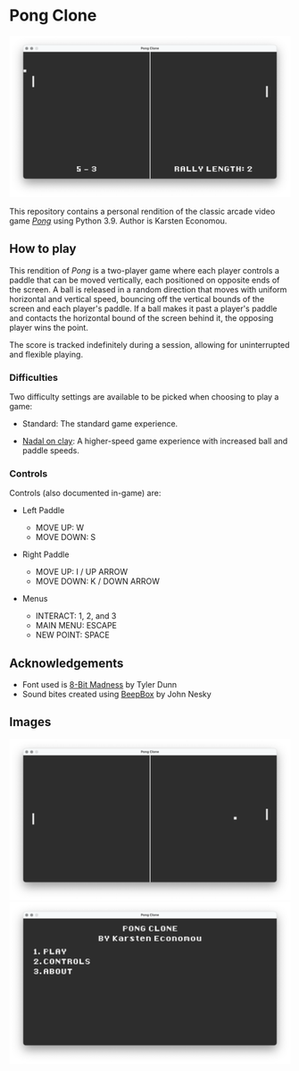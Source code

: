 # Pong Clone
![Pong Clone post-point screen](images/screenshot_1.png)

This repository contains a personal rendition of the classic arcade video game 
[*Pong*](https://en.wikipedia.org/wiki/Pong) using Python 3.9.
Author is Karsten Economou.

## How to play
This rendition of *Pong* is a two-player game where each player controls a paddle that can be moved vertically, each positioned on opposite ends of the screen. A ball is released in a random direction that moves with uniform horizontal and vertical speed, bouncing off the vertical bounds of the screen and each player's paddle. If a ball makes it past a player's paddle and contacts the horizontal bound of the screen behind it, the opposing player wins the point.

The score is tracked indefinitely during a session, allowing for uninterrupted and flexible playing.

### Difficulties
Two difficulty settings are available to be picked when choosing to play a game:

* Standard: The standard game experience.

* [Nadal on clay](https://en.wikipedia.org/wiki/Rafael_Nadal_career_statistics#Historic_achievements): A higher-speed game experience with increased ball and paddle speeds.

### Controls
Controls (also documented in-game) are:

* Left Paddle
    * MOVE UP: W
    * MOVE DOWN: S

* Right Paddle
    * MOVE UP: I / UP ARROW
    * MOVE DOWN: K / DOWN ARROW

* Menus
    * INTERACT: 1, 2, and 3
    * MAIN MENU: ESCAPE
    * NEW POINT: SPACE

## Acknowledgements
* Font used is [8-Bit Madness](https://www.dafont.com/eight-bit-madness.font) by Tyler Dunn
* Sound bites created using [BeepBox](https://www.beepbox.co) by John Nesky

## Images
![Pong Clone gameplay](images/screenshot_2.png)
![Pong Clone main menu](images/screenshot_3.png)